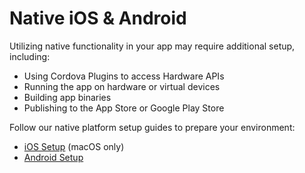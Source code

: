 ---
---

# Native iOS & Android

Utilizing native functionality in your app may require additional setup, including:

* Using Cordova Plugins to access Hardware APIs
* Running the app on hardware or virtual devices
* Building app binaries
* Publishing to the App Store or Google Play Store

Follow our native platform setup guides to prepare your environment:

* [iOS Setup](/docs/developing/ios) (macOS only)
* [Android Setup](/docs/developing/android)